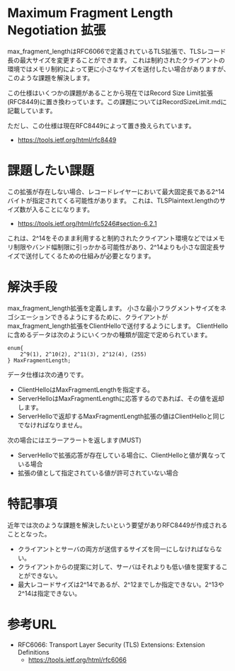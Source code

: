 # Maximum Fragment Length Negotiation 拡張
max_fragment_lengthはRFC6066で定義されているTLS拡張で、TLSレコード長の最大サイズを変更することができます。
これは制約されたクライアントの環境ではメモリ制約によって更に小さなサイズを送付したい場合がありますが、このような課題を解決します。

この仕様はいくつかの課題があることから現在ではRecord Size Limit拡張(RFC8449)に置き換わっています。この課題についてはRecordSizeLimit.mdに記載しています。

ただし、この仕様は現在RFC8449によって置き換えられています。
- https://tools.ietf.org/html/rfc8449

# 課題したい課題
この拡張が存在しない場合、レコードレイヤーにおいて最大固定長である2^14バイトが指定されてくる可能性があります。
これは、TLSPlaintext.lengthのサイズ数が入ることになります。
- https://tools.ietf.org/html/rfc5246#section-6.2.1

これは、2^14をそのまま利用すると制約されたクライアント環境などではメモリ制限やバンド幅制限に引っかかる可能性があり、2^14よりも小さな固定長サイズで送付してくるための仕組みが必要となります。

# 解決手段
max_fragment_length拡張を定義します。
小さな最小フラグメントサイズをネゴシエーションできるようにするために、クライアントがmax_fragment_length拡張をClientHelloで送付するようにします。
ClientHelloに含めるデータは次のようにいくつかの種類が固定で定められています。
```
enum{
    2^9(1), 2^10(2), 2^11(3), 2^12(4), (255)
} MaxFragmentLength;
```

データ仕様は次の通りです。
- ClientHelloはMaxFragmentLengthを指定する。
- ServerHelloはMaxFragmentLengthに応答するのであれば、その値を返却します。
- ServerHelloで返却するMaxFragmentLength拡張の値はClientHelloと同じでなければなりません。

次の場合にはエラーアラートを返します(MUST)
- ServerHelloで拡張応答が存在している場合に、ClientHelloと値が異なっている場合
- 拡張の値として指定されている値が許可されていない場合

# 特記事項
近年では次のような課題を解決したいという要望がありRFC8449が作成されることとなった。
- クライアントとサーバの両方が送信するサイズを同一にしなければならない。
- クライアントからの提案に対して、サーバはそれよりも低い値を提案することができない。
- 最大レコードサイズは2^14であるが、2^12までしか指定できない。2^13や2^14は指定できない。

# 参考URL
- RFC6066: Transport Layer Security (TLS) Extensions: Extension Definitions
  - https://tools.ietf.org/html/rfc6066
